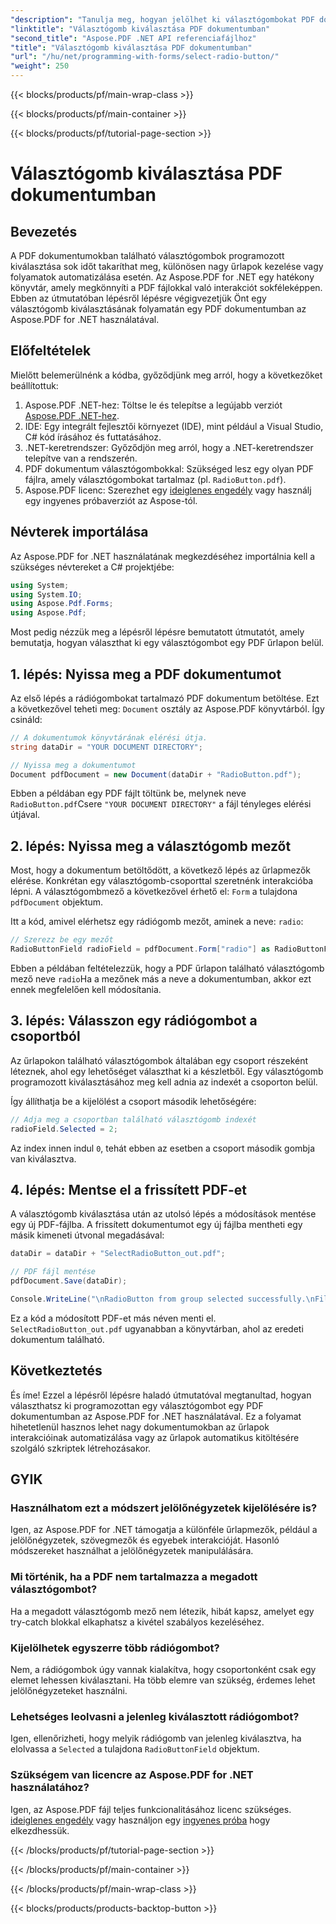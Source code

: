 ```yaml
---
"description": "Tanulja meg, hogyan jelölhet ki választógombokat PDF dokumentumokban az Aspose.PDF for .NET használatával ezzel a lépésről lépésre szóló útmutatóval. Automatizálja az űrlapok interakcióit egyszerűen."
"linktitle": "Választógomb kiválasztása PDF dokumentumban"
"second_title": "Aspose.PDF .NET API referenciafájlhoz"
"title": "Választógomb kiválasztása PDF dokumentumban"
"url": "/hu/net/programming-with-forms/select-radio-button/"
"weight": 250
---
```


{{< blocks/products/pf/main-wrap-class >}}

{{< blocks/products/pf/main-container >}}

{{< blocks/products/pf/tutorial-page-section >}}

# Választógomb kiválasztása PDF dokumentumban

## Bevezetés

A PDF dokumentumokban található választógombok programozott kiválasztása sok időt takaríthat meg, különösen nagy űrlapok kezelése vagy folyamatok automatizálása esetén. Az Aspose.PDF for .NET egy hatékony könyvtár, amely megkönnyíti a PDF fájlokkal való interakciót sokféleképpen. Ebben az útmutatóban lépésről lépésre végigvezetjük Önt egy választógomb kiválasztásának folyamatán egy PDF dokumentumban az Aspose.PDF for .NET használatával. 

## Előfeltételek

Mielőtt belemerülnénk a kódba, győződjünk meg arról, hogy a következőket beállítottuk:

1. Aspose.PDF .NET-hez: Töltse le és telepítse a legújabb verziót [Aspose.PDF .NET-hez](https://releases.aspose.com/pdf/net/).
2. IDE: Egy integrált fejlesztői környezet (IDE), mint például a Visual Studio, C# kód írásához és futtatásához.
3. .NET-keretrendszer: Győződjön meg arról, hogy a .NET-keretrendszer telepítve van a rendszerén.
4. PDF dokumentum választógombokkal: Szükséged lesz egy olyan PDF fájlra, amely választógombokat tartalmaz (pl. `RadioButton.pdf`).
5. Aspose.PDF licenc: Szerezhet egy [ideiglenes engedély](https://purchase.aspose.com/temporary-license/) vagy használj egy ingyenes próbaverziót az Aspose-tól.

## Névterek importálása

Az Aspose.PDF for .NET használatának megkezdéséhez importálnia kell a szükséges névtereket a C# projektjébe:

```csharp
using System;
using System.IO;
using Aspose.Pdf.Forms;
using Aspose.Pdf;
```

Most pedig nézzük meg a lépésről lépésre bemutatott útmutatót, amely bemutatja, hogyan választhat ki egy választógombot egy PDF űrlapon belül.

## 1. lépés: Nyissa meg a PDF dokumentumot

Az első lépés a rádiógombokat tartalmazó PDF dokumentum betöltése. Ezt a következővel teheti meg: `Document` osztály az Aspose.PDF könyvtárból. Így csináld:

```csharp
// A dokumentumok könyvtárának elérési útja.
string dataDir = "YOUR DOCUMENT DIRECTORY";

// Nyissa meg a dokumentumot
Document pdfDocument = new Document(dataDir + "RadioButton.pdf");
```

Ebben a példában egy PDF fájlt töltünk be, melynek neve `RadioButton.pdf`Csere `"YOUR DOCUMENT DIRECTORY"` a fájl tényleges elérési útjával.

## 2. lépés: Nyissa meg a választógomb mezőt

Most, hogy a dokumentum betöltődött, a következő lépés az űrlapmezők elérése. Konkrétan egy választógomb-csoporttal szeretnénk interakcióba lépni. A választógombmező a következővel érhető el: `Form` a tulajdona `pdfDocument` objektum.

Itt a kód, amivel elérhetsz egy rádiógomb mezőt, aminek a neve: `radio`:

```csharp
// Szerezz be egy mezőt
RadioButtonField radioField = pdfDocument.Form["radio"] as RadioButtonField;
```

Ebben a példában feltételezzük, hogy a PDF űrlapon található választógomb mező neve `radio`Ha a mezőnek más a neve a dokumentumban, akkor ezt ennek megfelelően kell módosítania.

## 3. lépés: Válasszon egy rádiógombot a csoportból

Az űrlapokon található választógombok általában egy csoport részeként léteznek, ahol egy lehetőséget választhat ki a készletből. Egy választógomb programozott kiválasztásához meg kell adnia az indexét a csoporton belül. 

Így állíthatja be a kijelölést a csoport második lehetőségére:

```csharp
// Adja meg a csoportban található választógomb indexét
radioField.Selected = 2;
```

Az index innen indul `0`, tehát ebben az esetben a csoport második gombja van kiválasztva.

## 4. lépés: Mentse el a frissített PDF-et

A választógomb kiválasztása után az utolsó lépés a módosítások mentése egy új PDF-fájlba. A frissített dokumentumot egy új fájlba mentheti egy másik kimeneti útvonal megadásával:

```csharp
dataDir = dataDir + "SelectRadioButton_out.pdf";

// PDF fájl mentése
pdfDocument.Save(dataDir);

Console.WriteLine("\nRadioButton from group selected successfully.\nFile saved at " + dataDir);
```

Ez a kód a módosított PDF-et más néven menti el. `SelectRadioButton_out.pdf` ugyanabban a könyvtárban, ahol az eredeti dokumentum található.

## Következtetés

És íme! Ezzel a lépésről lépésre haladó útmutatóval megtanultad, hogyan választhatsz ki programozottan egy választógombot egy PDF dokumentumban az Aspose.PDF for .NET használatával. Ez a folyamat hihetetlenül hasznos lehet nagy dokumentumokban az űrlapok interakcióinak automatizálása vagy az űrlapok automatikus kitöltésére szolgáló szkriptek létrehozásakor.

## GYIK

### Használhatom ezt a módszert jelölőnégyzetek kijelölésére is?  
Igen, az Aspose.PDF for .NET támogatja a különféle űrlapmezők, például a jelölőnégyzetek, szövegmezők és egyebek interakcióját. Hasonló módszereket használhat a jelölőnégyzetek manipulálására.

### Mi történik, ha a PDF nem tartalmazza a megadott választógombot?  
Ha a megadott választógomb mező nem létezik, hibát kapsz, amelyet egy try-catch blokkal elkaphatsz a kivétel szabályos kezeléséhez.

### Kijelölhetek egyszerre több rádiógombot?  
Nem, a rádiógombok úgy vannak kialakítva, hogy csoportonként csak egy elemet lehessen kiválasztani. Ha több elemre van szükség, érdemes lehet jelölőnégyzeteket használni.

### Lehetséges leolvasni a jelenleg kiválasztott rádiógombot?  
Igen, ellenőrizheti, hogy melyik rádiógomb van jelenleg kiválasztva, ha elolvassa a `Selected` a tulajdona `RadioButtonField` objektum.

### Szükségem van licencre az Aspose.PDF for .NET használatához?  
Igen, az Aspose.PDF fájl teljes funkcionalitásához licenc szükséges. [ideiglenes engedély](https://purchase.aspose.com/temporary-license/) vagy használjon egy [ingyenes próba](https://releases.aspose.com/) hogy elkezdhessük.

{{< /blocks/products/pf/tutorial-page-section >}}

{{< /blocks/products/pf/main-container >}}

{{< /blocks/products/pf/main-wrap-class >}}

{{< blocks/products/products-backtop-button >}}